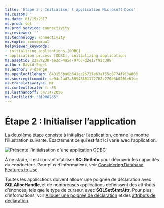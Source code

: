 ```yaml
---
title: 'Étape 2 : Initialiser l’application Microsoft Docs'
ms.custom: ''
ms.date: 01/19/2017
ms.prod: sql
ms.prod_service: connectivity
ms.reviewer: ''
ms.technology: connectivity
ms.topic: conceptual
helpviewer_keywords:
- initializing applications [ODBC]
- application process [ODBC], initializing applications
ms.assetid: 23a7a230-ae2c-4a5e-9760-d2e17f92c389
author: David-Engel
ms.author: v-daenge
ms.openlocfilehash: 843155ba6b641ea26717e63af55c8774f963a800
ms.sourcegitcommit: ce94c2ad7a50945481172782c270b5b0206e61de
ms.translationtype: MT
ms.contentlocale: fr-FR
ms.lasthandoff: 04/14/2020
ms.locfileid: "81288265"
---
```

# <a name="step-2-initialize-the-application"></a>Étape 2 : Initialiser l’application
La deuxième étape consiste à initialiser l’application, comme le montre l’illustration suivante. Exactement ce qui est fait ici varie avec l’application.  
  
 ![Présente l'initialisation d'une application ODBC](../../../odbc/reference/develop-app/media/pr12.gif "pr12")  
  
 À ce stade, il est courant d’utiliser **SQLGetInfo** pour découvrir les capacités du conducteur. Pour plus d’informations, voir [Considering Database Features to Use](../../../odbc/reference/develop-app/considering-database-features-to-use.md).  
  
 Toutes les applications doivent allouer une poignée de déclaration avec **SQLAllocHandle**, et de nombreuses applications définissent des attributs d’énoncés, tels que le type de curseur, avec **SQLSetStmtAttr**. Pour plus d’informations, voir [Allouer une poignée de déclaration](../../../odbc/reference/develop-app/allocating-a-statement-handle-odbc.md) et des [attributs de déclaration](../../../odbc/reference/develop-app/statement-attributes.md).
